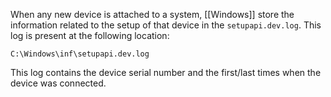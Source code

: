 When any new device is attached to a system, [[Windows]] store the information related to the setup of that device in the `setupapi.dev.log`. This log is present at the following location:

`C:\Windows\inf\setupapi.dev.log`

This log contains the device serial number and the first/last times when the device was connected.